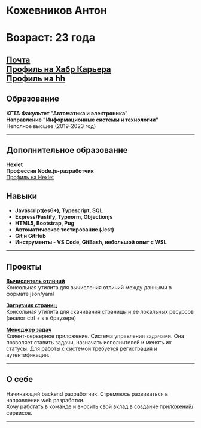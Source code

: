 # Кожевников Антон
# Возраст: 23 года
[Почта](koshevnikov.job@gmail.com)\
[Профиль на Хабр Карьера](https://career.habr.com/artkiller971)\
[Профиль на hh](https://hh.ru/resume/3eb2fffeff0ef7d5400039ed1f43664a35694f)
---



## Образование
**КГТА**
**Факультет "Автоматика и электроника"**\
**Направление "Информационные системы и технологии"**\
Неполное высшее (2019-2023 год)

---

## Дополнительное образование
**Hexlet**\
**Профессия Node.js-разработчик**\
[Профиль на Hexlet](https://ru.hexlet.io/u/valerachronosphere)


## Навыки
- **Javascript(es6+), Typescript, SQL**
- **Express/Fastify, Typeorm, Objectionjs**
- **HTML5, Bootstrap, Pug**
- **Автоматическое тестирование (Jest)**
- **Git и GitHub**
- **Инструменты - VS Code, GitBash, небольшой опыт с WSL**

---

## Проекты
**[Вычислитель отличий](https://github.com/Artkiller971/backend-project-lvl2)**\
Консольная утилита для вычисления отличий между данными в формате json/yaml

**[Загрузчик страниц](https://github.com/Artkiller971/backend-project-lvl3)**\
Консольная утилита для скачивания страницы и ее локальных ресурсов (аналог ctrl + s в браузере)

**[Менеджер задач](https://github.com/Artkiller971/backend-project-lvl4)**\
Клиент-серверное приложение. Система управления задачами. Она позволяет ставить задачи, назначать исполнителей и менять их статусы. Для работы с системой требуется регистрация и аутентификация.

---

## О себе
Начинающий backend разработчик. Стремлюсь развиваться в направлении web разработки.\
Хочу работать в команде и вносить свой вклад в создание приложений/сервисов.



---
